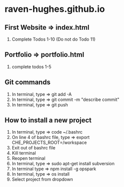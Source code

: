 # raven-hughes.github.io

## First Website => index.html
1) Complete Todos 1-10 (Do not do Todo 11)

## Portfolio => portfolio.html
1) complete todos 1-5

## Git commands
1) In terminal, type => git add -A
2) In terminal, type => git commit -m "describe commit"
3) In terminal, type => git push

## How to install a new project
1) In terminal, type => code ~/.bashrc
2) On line 4 of bashrc file, type => export CHE_PROJECTS_ROOT=/workspace
3) Exit out of bashrc file
4) Kill terminal
5) Reopen terminal
6) In terminal, type => sudo apt-get install subversion
7) In terminal type => npm install -g opspark
8) In terminal, type => os install
9) Select project from dropdown